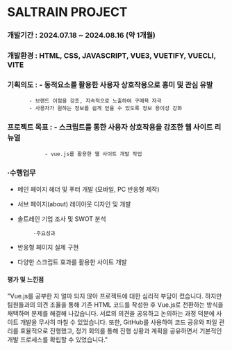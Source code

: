 # SALTRAIN PROJECT 
### 개발기간 : 2024.07.18 ~ 2024.08.16 (약 1개월)

### 개발환경 : HTML, CSS, JAVASCRIPT, VUE3, VUETIFY, VUECLI, VITE

### 기획의도 : - 동적요소를 활용한 사용자 상호작용으로 흥미 및 관심 유발
           - 브랜드 이점을 강조, 지속적으로 노출하여 구매욕 자극
           - 사용자가 원하는 정보를 쉽게 얻을 수 있도록 정보 용이성 강화   

### 프로젝트 목표 : - 스크립트를 통한 사용자 상호작용을 강조한 웹 사이트 리뉴얼
                - vue.js를 활용한 웹 사이트 개발 작업

### ·수행업무
- 	메인 페이지 헤더 및 푸터 개발 (모바일, PC 반응형 제작)
- 	서브 페이지(about) 레이아웃 디자인 및 개발 
- 	솔트레인 기업 조사 및 SWOT 분석

             ·주요성과
- 	반응형 페이지 실제 구현
-  다양한 스크립트 효과를 활용한 사이트 개발

#### 평가 및 느낀점
"Vue.js를 공부한 지 얼마 되지 않아 프로젝트에 대한 심리적 부담이 컸습니다. 하지만 팀원들과의 의견 조율을 통해 기존 HTML 코드를 작성한 후 Vue.js로 전환하는 방식을 채택하며 문제를 해결해 나갔습니다. 서로의 의견을 공유하고 논의하는 과정 덕분에 사이트 개발을 무사히 마칠 수 있었습니다. 또한, GitHub를 사용하여 코드 공유와 파일 관리를 효율적으로 진행했고, 정기 회의를 통해 진행 상황과 계획을 공유하면서 기본적인 개발 프로세스를 확립할 수 있었습니다."
